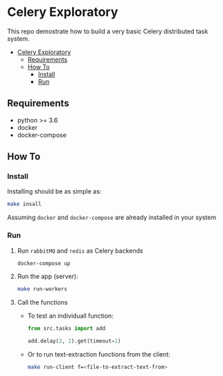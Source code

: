 # Celery Exploratory

This repo demostrate how to build a very basic Celery distributed task system.

<!--ts-->
   * [Celery Exploratory](#celery-exploratory)
      * [Requirements](#requirements)
      * [How To](#how-to)
         * [Install](#install)
         * [Run](#run)

<!-- Added by: jose, at: Wed Dec 15 16:43:55 UTC 2021 -->

<!--te-->

## Requirements

 - python >= 3.6
 - docker
 - docker-compose

## How To

### Install

Installing should be as simple as:

```bash
make insall
```

Assuming `docker` and `docker-compose` are already installed in your system


### Run

1. Run `rabbitMQ` and `redis` as Celery backends

    ```bash
    docker-compose up
    ```

2. Run the app (server):

    ```bash
    make run-workers
    ```

3. Call the functions

    * To test an individuall function:

        ```python
        from src.tasks import add

        add.delay(2, 2).get(timeout=1)
        ```

    * Or to run text-extraction functions from the client:

        ```bash
        make run-client f=<file-to-extract-text-from>
        ```

